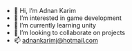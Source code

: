 - 👋 Hi, I’m Adnan Karim
- 👀 I’m interested in game development
- 🌱 I’m currently learning unity
- 💞️ I’m looking to collaborate on projects
- 📫 adnankarimj@hotmail.com

<!---
akhylis/akhylis is a ✨ special ✨ repository because its `README.md` (this file) appears on your GitHub profile.
You can click the Preview link to take a look at your changes.
--->
